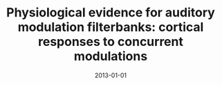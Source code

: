 ---
title: "Physiological evidence for auditory modulation filterbanks: cortical responses to concurrent modulations"
collection: publications
permalink: /publication/2013_physiological-evidence-for-auditory-modulation-fil
date: 2013-01-01
year: 2013
venue: 'Journal of the Acoustical Society of America'
authors: 'Xiang J, Poeppel D, Simon JZ'
number: '101'
citation: 'Xiang J, Poeppel D, Simon JZ (2013). Physiological evidence for auditory modulation filterbanks: cortical responses to concurrent modulations. Journal of the Acoustical Society of America.'
category: 'article'
---